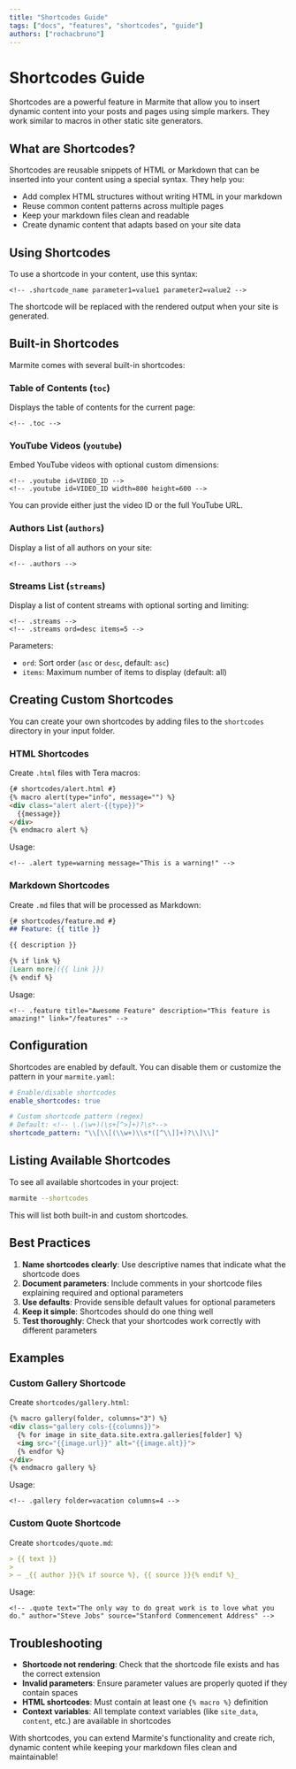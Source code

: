 ```yaml
---
title: "Shortcodes Guide"
tags: ["docs", "features", "shortcodes", "guide"]
authors: ["rochacbruno"]
---
```


# Shortcodes Guide

Shortcodes are a powerful feature in Marmite that allow you to insert dynamic content into your posts and pages using simple markers. They work similar to macros in other static site generators.

## What are Shortcodes?

Shortcodes are reusable snippets of HTML or Markdown that can be inserted into your content using a special syntax. They help you:

- Add complex HTML structures without writing HTML in your markdown
- Reuse common content patterns across multiple pages
- Keep your markdown files clean and readable
- Create dynamic content that adapts based on your site data

## Using Shortcodes

To use a shortcode in your content, use this syntax:

```
<!-- .shortcode_name parameter1=value1 parameter2=value2 -->
```

The shortcode will be replaced with the rendered output when your site is generated.

## Built-in Shortcodes

Marmite comes with several built-in shortcodes:

### Table of Contents (`toc`)

Displays the table of contents for the current page:

```
<!-- .toc -->
```

### YouTube Videos (`youtube`)

Embed YouTube videos with optional custom dimensions:

```
<!-- .youtube id=VIDEO_ID -->
<!-- .youtube id=VIDEO_ID width=800 height=600 -->
```

You can provide either just the video ID or the full YouTube URL.

### Authors List (`authors`)

Display a list of all authors on your site:

```
<!-- .authors -->
```

### Streams List (`streams`)

Display a list of content streams with optional sorting and limiting:

```
<!-- .streams -->
<!-- .streams ord=desc items=5 -->
```

Parameters:
- `ord`: Sort order (`asc` or `desc`, default: `asc`)
- `items`: Maximum number of items to display (default: all)

## Creating Custom Shortcodes

You can create your own shortcodes by adding files to the `shortcodes` directory in your input folder.

### HTML Shortcodes

Create `.html` files with Tera macros:

```html
{# shortcodes/alert.html #}
{% macro alert(type="info", message="") %}
<div class="alert alert-{{type}}">
  {{message}}
</div>
{% endmacro alert %}
```

Usage:
```
<!-- .alert type=warning message="This is a warning!" -->
```

### Markdown Shortcodes

Create `.md` files that will be processed as Markdown:

```markdown
{# shortcodes/feature.md #}
## Feature: {{ title }}

{{ description }}

{% if link %}
[Learn more]({{ link }})
{% endif %}
```

Usage:
```
<!-- .feature title="Awesome Feature" description="This feature is amazing!" link="/features" -->
```

## Configuration

Shortcodes are enabled by default. You can disable them or customize the pattern in your `marmite.yaml`:

```yaml
# Enable/disable shortcodes
enable_shortcodes: true

# Custom shortcode pattern (regex)
# Default: <!-- \.(\w+)(\s+[^>]+)?\s*-->
shortcode_pattern: "\\[\\[(\\w+)\\s*([^\\]]+)?\\]\\]"
```

## Listing Available Shortcodes

To see all available shortcodes in your project:

```bash
marmite --shortcodes
```

This will list both built-in and custom shortcodes.

## Best Practices

1. **Name shortcodes clearly**: Use descriptive names that indicate what the shortcode does
2. **Document parameters**: Include comments in your shortcode files explaining required and optional parameters
3. **Use defaults**: Provide sensible default values for optional parameters
4. **Keep it simple**: Shortcodes should do one thing well
5. **Test thoroughly**: Check that your shortcodes work correctly with different parameters

## Examples

### Custom Gallery Shortcode

Create `shortcodes/gallery.html`:

```html
{% macro gallery(folder, columns="3") %}
<div class="gallery cols-{{columns}}">
  {% for image in site_data.site.extra.galleries[folder] %}
  <img src="{{image.url}}" alt="{{image.alt}}">
  {% endfor %}
</div>
{% endmacro gallery %}
```

Usage:
```
<!-- .gallery folder=vacation columns=4 -->
```

### Custom Quote Shortcode

Create `shortcodes/quote.md`:

```markdown
> {{ text }}
> 
> — _{{ author }}{% if source %}, {{ source }}{% endif %}_
```

Usage:
```
<!-- .quote text="The only way to do great work is to love what you do." author="Steve Jobs" source="Stanford Commencement Address" -->
```

## Troubleshooting

- **Shortcode not rendering**: Check that the shortcode file exists and has the correct extension
- **Invalid parameters**: Ensure parameter values are properly quoted if they contain spaces
- **HTML shortcodes**: Must contain at least one `{% macro %}` definition
- **Context variables**: All template context variables (like `site_data`, `content`, etc.) are available in shortcodes

With shortcodes, you can extend Marmite's functionality and create rich, dynamic content while keeping your markdown files clean and maintainable!